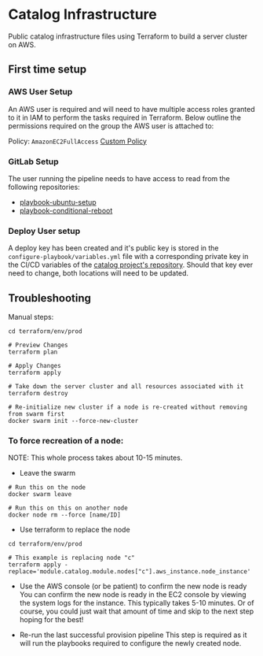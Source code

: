 # Catalog Infrastructure
Public catalog infrastructure files using Terraform to build
a server cluster on AWS.


## First time setup

### AWS User Setup
An AWS user is required and will need to have multiple access roles granted to it in IAM
to perform the tasks required in Terraform. Below outline the permissions required on the group
the AWS user is attached to:

Policy: `AmazonEC2FullAccess`
[Custom Policy](user-policy.json)

### GitLab Setup
The user running the pipeline needs to have access to read from the following repositories:  
* [playbook-ubuntu-setup](https://gitlab.msu.edu/msu-libraries/devops/playbook-ubuntu-setup)
* [playbook-conditional-reboot](https://gitlab.msu.edu/msu-libraries/systems/playbook-conditional-reboot)

### Deploy User setup
A deploy key has been created and it's public key is stored in the `configure-playbook/variables.yml` file with 
a corresponding private key in the CI/CD variables of the
[catalog project's repository](https://gitlab.msu.edu/msu-libraries/devops/catalog). Should that key ever need to change,
both locations will need to be updated.


## Troubleshooting
Manual steps:
```
cd terraform/env/prod

# Preview Changes
terraform plan

# Apply Changes
terraform apply

# Take down the server cluster and all resources associated with it
terraform destroy

# Re-initialize new cluster if a node is re-created without removing from swarm first
docker swarm init --force-new-cluster 
```

### To force recreation of a node:
NOTE: This whole process takes about 10-15 minutes.
 
* Leave the swarm
```
# Run this on the node
docker swarm leave

# Run this on this on another node
docker node rm --force [name/ID]
```

* Use terraform to replace the node
```
cd terraform/env/prod

# This example is replacing node "c"
terraform apply -replace='module.catalog.module.nodes["c"].aws_instance.node_instance'
```
* Use the AWS console (or be patient) to confirm the new node is ready
You can confirm the new node is ready in the EC2 console by viewing the system logs for the instance.
This typically takes 5-10 minutes. Or of course, you could just wait that amount of time and skip to the
next step hoping for the best!

* Re-run the last successful provision pipeline
This step is required as it will run the playbooks required to configure the newly created node.

